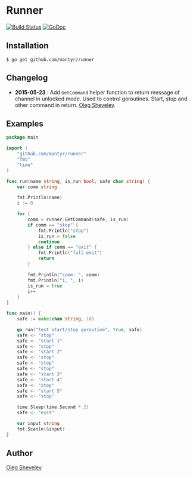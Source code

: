 # Runner

[![Build Status](https://travis-ci.org/mantyr/runner.svg?branch=master)](https://travis-ci.org/mantyr/runner) [![GoDoc](https://godoc.org/github.com/mantyr/runner?status.png)](http://godoc.org/github.com/mantyr/runner)

## Installation

    $ go get github.com/mantyr/runner

## Changelog

*    **2015-05-23** : Add `GetCommand` helper function to return message of channel in unlocked mode. Used to control goroutines. Start, stop and other command in return. [Oleg Shevelev][mantyr].

## Examples

```Go
package main

import (
    "github.com/mantyr/runner"
    "fmt"
    "time"
)

func run(name string, is_run bool, safe chan string) {
    var comm string

    fmt.Println(name)
    i := 0

    for {
        comm = runner.GetCommand(safe, is_run)
        if comm == "stop" {
            fmt.Println("stop")
            is_run = false
            continue
        } else if comm == "exit" {
            fmt.Println("full exit")
            return
        }

        fmt.Println("comm: ", comm)
        fmt.Println("i, ", i)
        is_run = true
        i++
    }
}

func main() {
    safe := make(chan string, 10)

    go run("test start/stop goroutine", true, safe)
    safe <- "stop"
    safe <- "start 1"
    safe <- "stop"
    safe <- "start 2"
    safe <- "stop"
    safe <- "stop"
    safe <- "stop"
    safe <- "start 3"
    safe <- "start 4"
    safe <- "stop"
    safe <- "start 5"
    safe <- "stop"

    time.Sleep(time.Second * 2)
    safe <- "exit"

    var input string
    fmt.Scanln(&input)
}
```

## Author

[Oleg Shevelev][mantyr]

[mantyr]: https://github.com/mantyr
